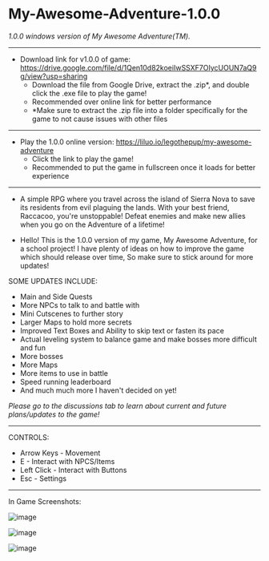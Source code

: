 # My-Awesome-Adventure-1.0.0
*1.0.0 windows version of My Awesome Adventure(TM).*

-----------------------------------------------------------------------------------------------------------------------------------------------------------------------

- Download link for v1.0.0 of game: https://drive.google.com/file/d/1Qen10d82koeiIwSSXF7OIycUOUN7aQ9g/view?usp=sharing
  * Download the file from Google Drive, extract the .zip*, and double click the .exe file to play the game!
  * Recommended over online link for better performance
  * *Make sure to extract the .zip file into a folder specifically for the game to not cause issues with other files
 
-----------------------------------------------------------------------------------------------------------------------------------------------------------------------

- Play the 1.0.0 online version: https://liluo.io/legothepup/my-awesome-adventure
   * Click the link to play the game!
   * Recommended to put the game in fullscreen once it loads for better experience

-----------------------------------------------------------------------------------------------------------------------------------------------------------------------

- A simple RPG where you travel across the island of Sierra Nova to save its residents from evil plaguing the lands. With your best friend, Raccacoo, you're unstoppable! Defeat enemies and make new allies when you go on the Adventure of a lifetime!

- Hello! This is the 1.0.0 version of my game, My Awesome Adventure, for a school project! I have plenty of ideas on how to improve the game which should release over time, So make sure to stick around for more updates!

SOME UPDATES INCLUDE:
* Main and Side Quests
* More NPCs to talk to and battle with
* Mini Cutscenes to further story
* Larger Maps to hold more secrets
* Improved Text Boxes and Ability to skip text or fasten its pace
* Actual leveling system to balance game and make bosses more difficult and fun
* More bosses
* More Maps
* More items to use in battle
* Speed running leaderboard
* And much much more I haven't decided on yet!

*Please go to the discussions tab to learn about current and future plans/updates to the game!*

-----------------------------------------------------------------------------------------------------------------------------------------------------------------------

CONTROLS:
* Arrow Keys - Movement
* E - Interact with NPCS/Items
* Left Click - Interact with Buttons
* Esc - Settings

-----------------------------------------------------------------------------------------------------------------------------------------------------------------------

In Game Screenshots:

![image](https://user-images.githubusercontent.com/119627309/214939920-d5ab8627-8435-4916-b442-6e02b903d8d3.png)

![image](https://user-images.githubusercontent.com/119627309/214940049-bf138b2f-c764-4544-99cd-d387656c63a5.png)

![image](https://user-images.githubusercontent.com/119627309/214940314-189f3343-31ad-49c8-b1b2-82e6a7720841.png)
